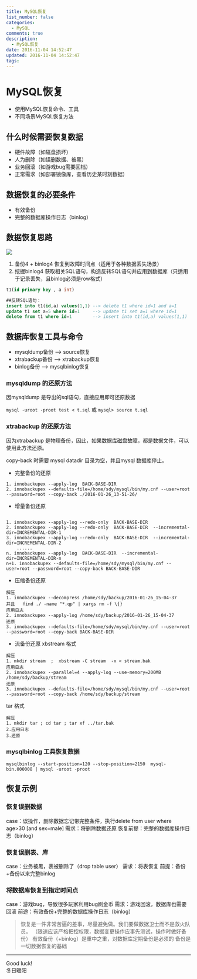 ```yaml
---
title: MySQL恢复
list_number: false
categories:
  - MySQL
comments: true
description:
  - MySQL恢复
date: 2016-11-04 14:52:47
updated: 2016-11-04 14:52:47
tags:
---
```

# MySQL恢复
- 使用MySQL恢复命令、工具
- 不同场景MySQL恢复方法


##  什么时候需要恢复数据
- 硬件故障（如磁盘损坏）
- 人为删除（如误删数据、被黑）
- 业务回滚（如游戏bug需要回档）
- 正常需求（如部署镜像库，查看历史某时刻数据）

## 数据恢复的必要条件
- 有效备份
- 完整的数据库操作日志（binlog）

## 数据恢复思路
![](http://ocaw8wyva.bkt.clouddn.com/markdown-img-paste-20161104153340569.png)
1. 备份4 + binlog4 恢复到故障时间点（适用于各种数据丢失场景）
2. 挖掘binlog4 获取相关SQL语句，构造反转SQL语句并应用到数据库（只适用于记录丢失，且binlog必须是row格式）

```sql
t1(id primary key , a int)

##反转SQL语句：
insert into t1(id,a) values(1,1) --> delete t1 where id=1 and a=1
update t1 set a=5 where id=1     --> update t1 set a=1 where id=1
delete from t1 where id=1        --> insert into t1(id,a) values(1,1)
```

## 数据库恢复工具与命令
- mysqldump备份  --> source恢复
- xtrabackup备份 --> xtrabackup恢复
- binlog备份     --> mysqlbinlog恢复

### mysqldump 的还原方法
因mysqldump 是导出的sql语句，直接应用即可还原数据

`mysql -uroot -proot test < t.sql`
或
`mysql> source t.sql`

### xtrabackup 的还原方法
因为xtrabackup 是物理备份，因此，如果数据库磁盘故障，都是数据文件，可以使用此方法还原。

copy-back 时需要 mysql datadir 目录为空，并且mysql 数据库停止。


- 完整备份的还原
```
1. innobackupex --apply-log  BACK-BASE-DIR
2. innobackupex --defaults-file=/home/sdy/mysql/bin/my.cnf --user=root --password=root --copy-back ./2016-01-26_13-51-26/
```

- 增量备份还原
```

1. innobackupex --apply-log --redo-only  BACK-BASE-DIR
2. innobackupex --apply-log --redo-only  BACK-BASE-DIR  --incremental-dir=INCREMENTAL-DIR-1
3. innobackupex --apply-log --redo-only  BACK-BASE-DIR  --incremental-dir=INCREMENTAL-DIR-2  
    ......
n. innobackupex --apply-log  BACK-BASE-DIR  --incremental-dir=INCREMENTAL-DIR-n
n+1. innobackupex --defaults-file=/home/sdy/mysql/bin/my.cnf --user=root --password=root --copy-back BACK-BASE-DIR
```

- 压缩备份还原
```
解压
1. innobackupex --decompress /home/sdy/backup/2016-01-26_15-04-37     并且   find ./ -name "*.qp" | xargs rm -f \{}
应用日志
2. innobackupex --apply-log /home/sdy/backup/2016-01-26_15-04-37
还原
3. innobackupex --defaults-file=/home/sdy/mysql/bin/my.cnf --user=root --password=root --copy-back BACK-BASE-DIR
```

- 流备份还原
xbstream 格式
```
解压
1. mkdir stream  ;  xbstream -C stream  -x < stream.bak
应用日志
2. innobackupex --parallel=4 --apply-log --use-memory=200MB /home/sdy/backup/stream
还原
3. innobackupex --defaults-file=/home/sdy/mysql/bin/my.cnf --user=root --password=root --copy-back /home/sdy/backup/stream
```
  tar 格式
  ```
解压
1. mkdir tar ; cd tar ; tar xf ../tar.bak
2.应用日志
3.还原
```
### mysqlbinlog 工具恢复数据
```
mysqlbinlog --start-position=120 --stop-position=2150  mysql-bin.000008 | mysql -uroot -proot
```

## 恢复示例
### 恢复误删数据
case：误操作，删除数据忘记带完整条件，执行delete from user where age>30 [and sex=male]
需求：将删除数据还原
恢复前提：完整的数据库操作日志（binlog）

### 恢复误删表、库
case：业务被黑，表被删除了（drop table user）
需求：将表恢复
前提：备份+备份以来完整binlog

### 将数据库恢复到指定时间点
case：游戏bug，导致很多玩家利用bug刷金币
需求：游戏回滚，数据库也需要回滚
前途：有效备份+完整的数据库操作日志（binlog）

> 恢复是一件非常苦逼的差事，尽量避免做。我们要做数据卫士而不是救火队员。
（限速应该严格把控权限，数据变更操作应事先测试，操作时做好备份）
有效备份（+binlog）是重中之重，对数据库定期备份是必须的
备份是一切数据恢复的基础



----
Good luck!  
冬日暖阳
